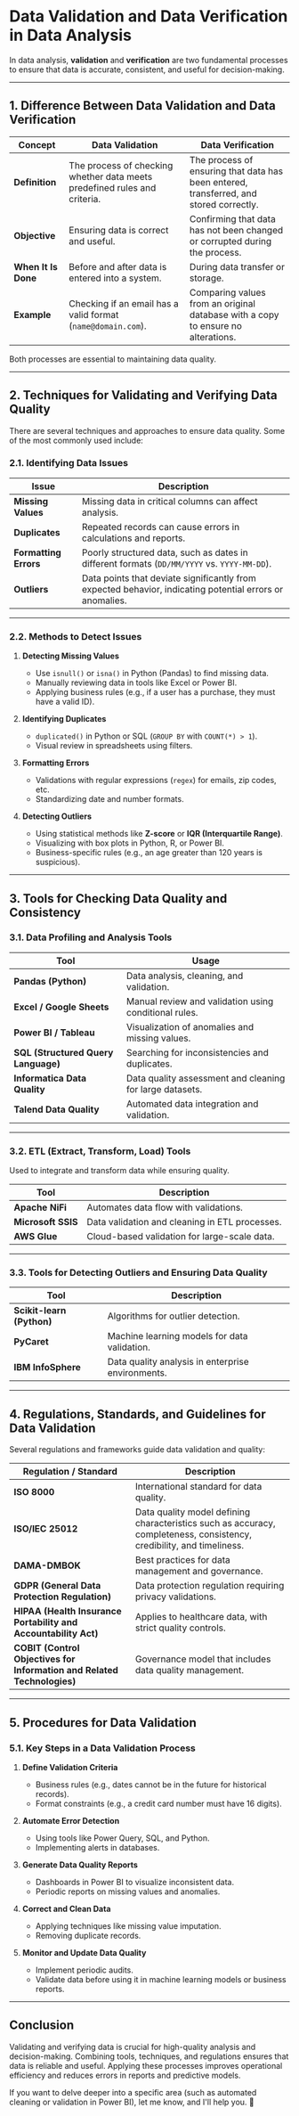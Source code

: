 # **Data Validation and Data Verification in Data Analysis**

In data analysis, **validation** and **verification** are two fundamental processes to ensure that data is accurate, consistent, and useful for decision-making.

---

## **1. Difference Between Data Validation and Data Verification**  

| **Concept**    | **Data Validation** | **Data Verification** |
|---------------|---------------------|----------------------|
| **Definition** | The process of checking whether data meets predefined rules and criteria. | The process of ensuring that data has been entered, transferred, and stored correctly. |
| **Objective** | Ensuring data is correct and useful. | Confirming that data has not been changed or corrupted during the process. |
| **When It Is Done** | Before and after data is entered into a system. | During data transfer or storage. |
| **Example** | Checking if an email has a valid format (`name@domain.com`). | Comparing values from an original database with a copy to ensure no alterations. |

Both processes are essential to maintaining data quality.

---

## **2. Techniques for Validating and Verifying Data Quality**  

There are several techniques and approaches to ensure data quality. Some of the most commonly used include:

### **2.1. Identifying Data Issues**  

| **Issue**         | **Description** |
|------------------|----------------|
| **Missing Values** | Missing data in critical columns can affect analysis. |
| **Duplicates** | Repeated records can cause errors in calculations and reports. |
| **Formatting Errors** | Poorly structured data, such as dates in different formats (`DD/MM/YYYY` vs. `YYYY-MM-DD`). |
| **Outliers** | Data points that deviate significantly from expected behavior, indicating potential errors or anomalies. |

---

### **2.2. Methods to Detect Issues**  

1. **Detecting Missing Values**  
   - Use `isnull()` or `isna()` in Python (Pandas) to find missing data.  
   - Manually reviewing data in tools like Excel or Power BI.  
   - Applying business rules (e.g., if a user has a purchase, they must have a valid ID).  

2. **Identifying Duplicates**  
   - `duplicated()` in Python or SQL (`GROUP BY` with `COUNT(*) > 1`).  
   - Visual review in spreadsheets using filters.  

3. **Formatting Errors**  
   - Validations with regular expressions (`regex`) for emails, zip codes, etc.  
   - Standardizing date and number formats.  

4. **Detecting Outliers**  
   - Using statistical methods like **Z-score** or **IQR (Interquartile Range)**.  
   - Visualizing with box plots in Python, R, or Power BI.  
   - Business-specific rules (e.g., an age greater than 120 years is suspicious).  

---

## **3. Tools for Checking Data Quality and Consistency**  

### **3.1. Data Profiling and Analysis Tools**  

| **Tool** | **Usage** |
|---------|----------|
| **Pandas (Python)** | Data analysis, cleaning, and validation. |
| **Excel / Google Sheets** | Manual review and validation using conditional rules. |
| **Power BI / Tableau** | Visualization of anomalies and missing values. |
| **SQL (Structured Query Language)** | Searching for inconsistencies and duplicates. |
| **Informatica Data Quality** | Data quality assessment and cleaning for large datasets. |
| **Talend Data Quality** | Automated data integration and validation. |

---

### **3.2. ETL (Extract, Transform, Load) Tools**  

Used to integrate and transform data while ensuring quality.

| **Tool** | **Description** |
|---------|----------------|
| **Apache NiFi** | Automates data flow with validations. |
| **Microsoft SSIS** | Data validation and cleaning in ETL processes. |
| **AWS Glue** | Cloud-based validation for large-scale data. |

---

### **3.3. Tools for Detecting Outliers and Ensuring Data Quality**  

| **Tool** | **Description** |
|---------|----------------|
| **Scikit-learn (Python)** | Algorithms for outlier detection. |
| **PyCaret** | Machine learning models for data validation. |
| **IBM InfoSphere** | Data quality analysis in enterprise environments. |

---

## **4. Regulations, Standards, and Guidelines for Data Validation**  

Several regulations and frameworks guide data validation and quality:

| **Regulation / Standard** | **Description** |
|--------------------------|----------------|
| **ISO 8000** | International standard for data quality. |
| **ISO/IEC 25012** | Data quality model defining characteristics such as accuracy, completeness, consistency, credibility, and timeliness. |
| **DAMA-DMBOK** | Best practices for data management and governance. |
| **GDPR (General Data Protection Regulation)** | Data protection regulation requiring privacy validations. |
| **HIPAA (Health Insurance Portability and Accountability Act)** | Applies to healthcare data, with strict quality controls. |
| **COBIT (Control Objectives for Information and Related Technologies)** | Governance model that includes data quality management. |

---

## **5. Procedures for Data Validation**  

### **5.1. Key Steps in a Data Validation Process**  

1. **Define Validation Criteria**  
   - Business rules (e.g., dates cannot be in the future for historical records).  
   - Format constraints (e.g., a credit card number must have 16 digits).  

2. **Automate Error Detection**  
   - Using tools like Power Query, SQL, and Python.  
   - Implementing alerts in databases.  

3. **Generate Data Quality Reports**  
   - Dashboards in Power BI to visualize inconsistent data.  
   - Periodic reports on missing values and anomalies.  

4. **Correct and Clean Data**  
   - Applying techniques like missing value imputation.  
   - Removing duplicate records.  

5. **Monitor and Update Data Quality**  
   - Implement periodic audits.  
   - Validate data before using it in machine learning models or business reports.  

---

## **Conclusion**  
Validating and verifying data is crucial for high-quality analysis and decision-making. Combining tools, techniques, and regulations ensures that data is reliable and useful. Applying these processes improves operational efficiency and reduces errors in reports and predictive models.

If you want to delve deeper into a specific area (such as automated cleaning or validation in Power BI), let me know, and I'll help you. 🚀
